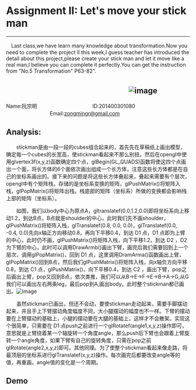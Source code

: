 # Assignment II: Let's move your stick man
----------
　Last class,we have learn many knowledge about transformation.Now you need to complete the project II this week,I guess teacher has introduced the detail about this project,please create your stick man and let it move like a real man,I believe you can complete it perfectly.You can get the instruction from "No.5 Transformation" P63-82".

　　　　　　　　　　　　　　　　![image](https://github.com/ruange/stick-man/blob/master/stickman.gif)
----------
Name:阮宗明 　　　　　　　　 　　 ID:201400301080 　　　　　　　 　 Email:zongmingr@gmail.com
## Analysis:
　　stickman是由一段一段的cubes组合起来的，首先先在草稿纸上画出模型，确定每一个cubes的长宽高，使stickman看起来不那么别扭。然后在opengl中使用glvertex3f(x,y,z)函数确定四个点，glBegin(GL_QUADS)函数将使这四个点画出一个面，将长方体的6个面依次画出组成一个长方体，注意这些长方体都是在自己的坐标系画出的。接下来的问题是将这些长方体叠起来，叠起来需要有个层次，opengl中有个矩阵栈，存储的是坐标系变换的矩阵，glPushMatrix()将矩阵入栈，glPopMatrix()将矩阵出栈。栈底部的矩阵（坐标系）所做的变换都会影响栈上部的矩阵（坐标系）。

　　如图，我们以body中心为原点A，gltranslatef(0.0,1.2,0.0)即将坐标系向上移动1.2，到达B点，B点就是shoulder的中心，此时我们先不画shoulder，glPushMatrix()将矩阵入栈，glTranslatef(0.8, 0.0, 0.0)，glTranslatef(0.0, -0.4, 0.0)先向x轴正方向移动0.8，再向下平移0.4，到达 D1 点，D1 点即为上臂的中心，此时仍不画，glPushMatrix()将矩阵入栈，向下平移1.2，到达 D2 ，D2 为下臂的中心，此时可以调用DrawArmb()画出下臂，画完后我们需要回到上一个层次，调用glPopMatrix()，回到 D1 点，这里调用DramArma()函数画出上臂，glPopMatrix()回到B点，然后我们glPushMatrix()将矩阵入栈，向x轴负方向平移0.8，到达 C1 点，glPushMatrix()，向下平移0.4，到达 C2 ，画出下臂，pop之后画出上臂，pop又回到B点，依次类推，我们可以从B->E->F->E->B->A->G,从G我们可以画出左右两条leg，最后pop到A,画出body，此时整个stickman都已画出。![image](https://github.com/ruange/stick-man/blob/master/model.jpg)

　　虽然stickman已画出，但还不会动，要使stickman走动起来，需要手脚摆动起来，并且手上下臂摆动角度幅度不同，大小腿摆动的幅度也不一样。下臂的摆动要在上臂摆动的基础上，小腿的摆动要在大腿的基础上，这样才不会散架。实现这个很简单，只需要在 D1 点push之前进行一个glRotatef(angle1,x,y,z)操作即可，意思就是上臂绕着某一个轴旋转一个角度angle，那么push后下臂也会跟着上臂旋转一个angle角度，如果下臂有自己的旋转角度，只需在pop之前glRotate(angle2,x,y,z)即可。其他同理。为了使整个stickman看起来像走路，将最顶层的坐标系进行glTranslatef(x,y,z)操作。每次画完后都要改变angle等的值，再重画。angle值的变化是一个周期。
## Demo ##
